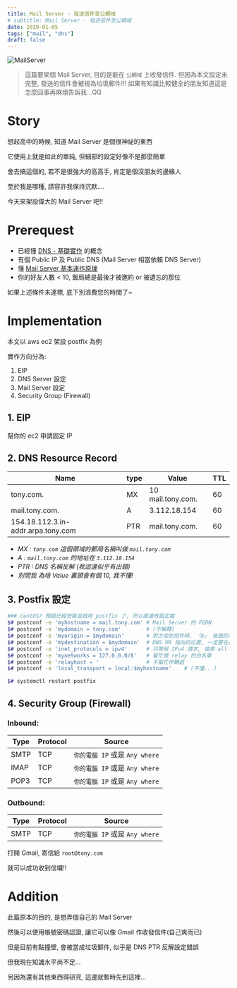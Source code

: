 ```yaml
---
title: Mail Server - 發送信件至公網域
# subtitle: Mail Server - 發送信件至公網域
date: 2019-01-05
tags: ["mail", "dns"]
draft: false
---
```


![MailServer](/images/2019/01/MailServer.png)

> 這篇要架個 Mail Server, 目的是能在 `公網域` 上收發信件. 但因為本文設定未完整, 發送的信件會被視為垃圾郵件!!! 如果有知識比較健全的朋友知道這是怎麼回事再麻煩告訴我...QQ

<!--more-->

# Story

想起高中的時候, 知道 Mail Server 是個很神祕的東西

它使用上就是如此的單純, 但細部的設定好像不是那麼簡單

會去搞這個的, 若不是很強大的高高手, 肯定是個沒朋友的邊緣人

至於我是哪種, 請容許我保持沉默....

今天來架設偉大的 Mail Server 吧!!

# Prerequest

- 已經懂 [DNS - 基礎實作](/post/2018-12-25-dns_basic) 的概念
- 有個 Public IP 及 Public DNS (Mail Server 相當依賴 DNS Server)
- 懂 [Mail Server 基本運作原理](http://linux.vbird.org/linux_server/0380mail.php)
- 你的好友人數 < 10, 飯局總是最後才被邀約 or 被遺忘的那位

如果上述條件未達標, 底下別浪費您的時間了~


# Implementation

本文以 aws ec2 架設 postfix 為例

實作方向分為:

1. EIP
2. DNS Server 設定
3. Mail Server 設定
4. Security Group (Firewall)


## 1. EIP

幫你的 ec2 申請固定 IP


## 2. DNS Resource Record

Name                               | type | Value             | TTL
---------------------------------- | ---- | ----------------  | ---
tony.com.                          | MX   | 10 mail.tony.com. | 60
mail.tony.com.                     | A    | 3.112.18.154      | 60
154.18.112.3.in-addr.arpa.tony.com | PTR  | mail.tony.com.    | 60

- *MX  : `tony.com` 這個領域的郵局名稱叫做 `mail.tony.com`*
- *A   : `mail.tony.com` 的地址在 `3.112.18.154`*
- *PTR : DNS 名稱反解 (我這邊似乎有出錯)*
- *別問我 為啥 Value 裏頭會有個 10, 我不懂!*


## 3. Postfix 設定

```sh
### CentOS7 預設已經安裝並啟用 postfix 了, 所以直接改設定檔
$# postconf -e 'myhostname = mail.tony.com' # Mail Server 的 FQDN
$# postconf -e 'mydomain = tony.com'        # (不解釋)
$# postconf -e 'myorigin = $mydomain'       # 對方收到信件時, 「@」 後面的那堆 (ie: user@tony.com)
$# postconf -e 'mydestination = $mydomain'  # DNS MX 指向的位置, 一定要在這裡頭
$# postconf -e 'inet_protocols = ipv4'      # 只等候 IPv4 請求, 或用 all (IPv4 and IPv6)
$# postconf -e 'mynetworks = 127.0.0.0/8'   # 幫忙做 relay 的白名單
$# postconf -e 'relayhost = '               # 不幫忙作轉遞
$# postconf -e 'local_transport = local:$myhostname'    # (不懂...)

$# systemctl restart postfix
```


## 4. Security Group (Firewall)

### Inbound:

Type  | Protocol | Source
----- | -------- | ------------------------------
SMTP  | TCP      | `你的電腦 IP` 或是 `Any where`
IMAP  | TCP      | `你的電腦 IP` 或是 `Any where`
POP3  | TCP      | `你的電腦 IP` 或是 `Any where`

### Outbound:

Type  | Protocol | Source
----- | -------- | ------------------------------
SMTP  | TCP      | `你的電腦 IP` 或是 `Any where`


打開 Gmail, 寄信給 `root@tony.com`

就可以成功收到信囉!!


# Addition

此篇原本的目的, 是想弄個自己的 Mail Server

然後可以使用帳號密碼認證, 讓它可以像 Gmail 作收發信件(自己爽而已)

但是目前有點撞壁, 會被當成垃圾郵件, 似乎是 DNS PTR 反解設定錯誤

但我現在知識水平尚不足...

另因為還有其他東西得研究, 這邊就暫時先到這裡...

